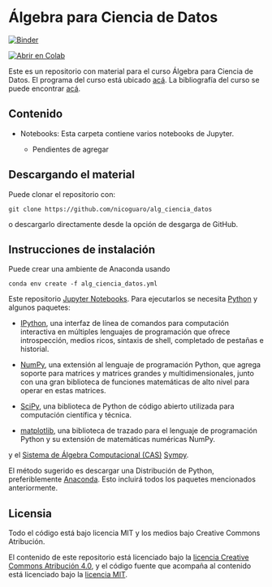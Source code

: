 # Álgebra para Ciencia de Datos

[![Binder](https://mybinder.org/badge_logo.svg)](https://mybinder.org/v2/gh/nicoguaro/alg_ciencia_datos/HEAD)

[![Abrir en Colab](https://colab.research.google.com/assets/colab-badge.svg)](https://colab.research.google.com/github/nicoguaro/alg_ciencia_datos)


Este es un repositorio con material para el curso Álgebra para Ciencia de Datos.
El programa del curso está ubicado [acá](./programa.md). La bibliografía del
curso se puede encontrar [acá](./referencias.md).

## Contenido

- Notebooks: Esta carpeta contiene varios notebooks de Jupyter.

  - Pendientes de agregar


## Descargando el material

Puede clonar el repositorio con:

    git clone https://github.com/nicoguaro/alg_ciencia_datos

o descargarlo directamente desde la opción de desgarga de GitHub.

## Instrucciones de instalación

Puede crear una ambiente de Anaconda usando

    conda env create -f alg_ciencia_datos.yml


Este repositorio [Jupyter Notebooks](https://jupyter.org/). Para ejecutarlos
se necesita [Python](https://www.python.org/) y algunos paquetes:

- [IPython](http://ipython.org/), una interfaz de línea de comandos para computación interactiva en múltiples lenguajes de programación que ofrece introspección, medios ricos, sintaxis de shell, completado de pestañas e historial.

- [NumPy](http://www.numpy.org/), una extensión al lenguaje de programación Python, que agrega soporte para matrices y matrices grandes y multidimensionales, junto con una gran biblioteca de funciones matemáticas de alto nivel para operar en estas matrices.

- [SciPy](http://www.scipy.org/), una biblioteca de Python de código abierto utilizada para computación científica y técnica.

- [matplotlib](http://matplotlib.org/), una biblioteca de trazado para el lenguaje de programación Python y su extensión de matemáticas numéricas NumPy.

y el [Sistema de Álgebra Computacional (CAS)](https://en.wikipedia.org/wiki/Computer_algebra_system) [Sympy](http://www.sympy.org/).

El método sugerido es descargar una Distribución de Python, preferiblemente [Anaconda](https://www.continuum.io/downloads). Esto incluirá todos los paquetes mencionados anteriormente.


## Licensia

Todo el código está bajo licencia MIT y los medios bajo Creative Commons Atribución.

El contenido de este repositorio está licenciado bajo la [licencia Creative Commons Atribución 4.0](http://choosealicense.com/licenses/cc-by-4.0/), y el código fuente que acompaña al contenido está licenciado bajo la [licencia MIT](https://opensource.org/licenses/mit-license.php).
